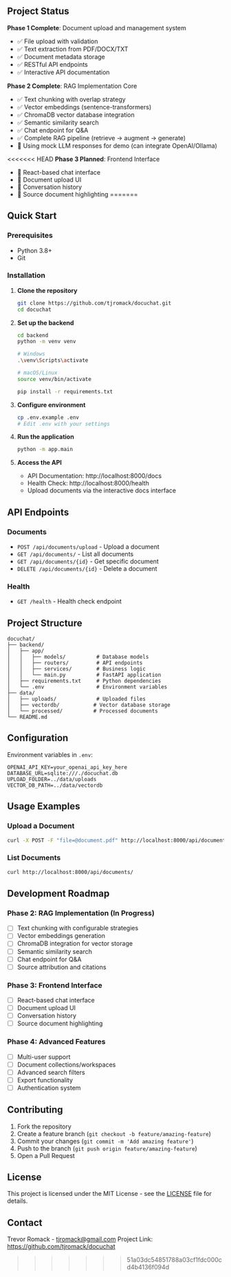 ## Project Status

**Phase 1 Complete**: Document upload and management system
- ✅ File upload with validation
- ✅ Text extraction from PDF/DOCX/TXT
- ✅ Document metadata storage
- ✅ RESTful API endpoints
- ✅ Interactive API documentation

**Phase 2 Complete**: RAG Implementation Core
- ✅ Text chunking with overlap strategy
- ✅ Vector embeddings (sentence-transformers)
- ✅ ChromaDB vector database integration
- ✅ Semantic similarity search
- ✅ Chat endpoint for Q&A
- ✅ Complete RAG pipeline (retrieve → augment → generate)
- 📝 Using mock LLM responses for demo (can integrate OpenAI/Ollama)

<<<<<<< HEAD
**Phase 3 Planned**: Frontend Interface
- 🔄 React-based chat interface
- 🔄 Document upload UI
- 🔄 Conversation history
- 🔄 Source document highlighting
=======
## Quick Start

### Prerequisites

- Python 3.8+
- Git

### Installation

1. **Clone the repository**
   ```bash
   git clone https://github.com/tjromack/docuchat.git
   cd docuchat
   ```

2. **Set up the backend**
   ```bash
   cd backend
   python -m venv venv
   
   # Windows
   .\venv\Scripts\activate
   
   # macOS/Linux
   source venv/bin/activate
   
   pip install -r requirements.txt
   ```

3. **Configure environment**
   ```bash
   cp .env.example .env
   # Edit .env with your settings
   ```

4. **Run the application**
   ```bash
   python -m app.main
   ```

5. **Access the API**
   - API Documentation: http://localhost:8000/docs
   - Health Check: http://localhost:8000/health
   - Upload documents via the interactive docs interface

## API Endpoints

### Documents
- `POST /api/documents/upload` - Upload a document
- `GET /api/documents/` - List all documents
- `GET /api/documents/{id}` - Get specific document
- `DELETE /api/documents/{id}` - Delete a document

### Health
- `GET /health` - Health check endpoint

## Project Structure

```
docuchat/
├── backend/
│   ├── app/
│   │   ├── models/          # Database models
│   │   ├── routers/         # API endpoints
│   │   ├── services/        # Business logic
│   │   └── main.py          # FastAPI application
│   ├── requirements.txt     # Python dependencies
│   └── .env                 # Environment variables
├── data/
│   ├── uploads/             # Uploaded files
│   ├── vectordb/           # Vector database storage
│   └── processed/          # Processed documents
└── README.md
```

## Configuration

Environment variables in `.env`:

```env
OPENAI_API_KEY=your_openai_api_key_here
DATABASE_URL=sqlite:///./docuchat.db
UPLOAD_FOLDER=../data/uploads
VECTOR_DB_PATH=../data/vectordb
```

## Usage Examples

### Upload a Document

```bash
curl -X POST -F "file=@document.pdf" http://localhost:8000/api/documents/upload
```

### List Documents

```bash
curl http://localhost:8000/api/documents/
```

## Development Roadmap

### Phase 2: RAG Implementation (In Progress)
- [ ] Text chunking with configurable strategies
- [ ] Vector embeddings generation
- [ ] ChromaDB integration for vector storage
- [ ] Semantic similarity search
- [ ] Chat endpoint for Q&A
- [ ] Source attribution and citations

### Phase 3: Frontend Interface
- [ ] React-based chat interface
- [ ] Document upload UI
- [ ] Conversation history
- [ ] Source document highlighting

### Phase 4: Advanced Features
- [ ] Multi-user support
- [ ] Document collections/workspaces
- [ ] Advanced search filters
- [ ] Export functionality
- [ ] Authentication system

## Contributing

1. Fork the repository
2. Create a feature branch (`git checkout -b feature/amazing-feature`)
3. Commit your changes (`git commit -m 'Add amazing feature'`)
4. Push to the branch (`git push origin feature/amazing-feature`)
5. Open a Pull Request

## License

This project is licensed under the MIT License - see the [LICENSE](LICENSE) file for details.

## Contact

Trevor Romack - tjromack@gmail.com
Project Link: https://github.com/tjromack/docuchat
>>>>>>> 51a03dc54851788a03cf1fdc000cd4b4136f094d
